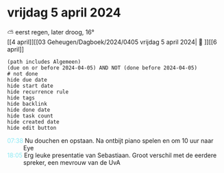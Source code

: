 # vrijdag 5 april 2024

⛅ eerst regen, later droog, 16°<br>[[4 april]][[03 Geheugen/Dagboek/2024/0405 vrijdag 5 april 2024| 📓 ]][[6 april]]
```tasks
(path includes Algemeen)
(due on or before 2024-04-05) AND NOT (done before 2024-04-05)
# not done
hide due date
hide start date
hide recurrence rule
hide tags
hide backlink
hide done date
hide task count
hide created date
hide edit button
```
<p style="padding-left: 2.7em; text-indent: -2.7em; margin: 0"><font color=#8be9f5>07:38</font>  Nu douchen en opstaan. Na ontbijt piano spelen en om 10 uur naar Eye </p>   
<p style="padding-left: 2.7em; text-indent: -2.7em; margin: 0;"><font color=#8be9f3>18:05  </font>  Erg leuke presentatie van Sebastiaan. Groot verschil met de eerdere spreker, een mevrouw van de UvA </p>   